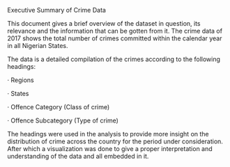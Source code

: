 Executive Summary of Crime Data

This document gives a brief overview of the dataset in question, its relevance and the information that can be gotten from it. 
The crime data of 2017 shows the total number of crimes committed within the calendar year in all Nigerian States.

The data is a detailed compilation of the crimes according to the following headings:

· Regions

· States

· Offence Category (Class of crime)

· Offence Subcategory (Type of crime)

The headings were used in the analysis to provide more insight on the distribution of crime across the country for the period under consideration. 
After which a visualization was done to give a proper interpretation and understanding of the data and all embedded in it.

